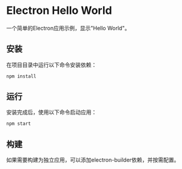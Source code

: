 # Electron Hello World

一个简单的Electron应用示例，显示"Hello World"。

## 安装

在项目目录中运行以下命令安装依赖：

```bash
npm install
```

## 运行

安装完成后，使用以下命令启动应用：

```bash
npm start
```

## 构建

如果需要构建为独立应用，可以添加electron-builder依赖，并按需配置。